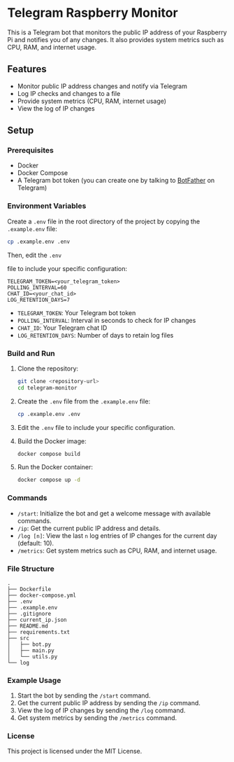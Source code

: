 # Telegram Raspberry Monitor

This is a Telegram bot that monitors the public IP address of your Raspberry Pi and notifies you of any changes. It also provides system metrics such as CPU, RAM, and internet usage.

## Features

- Monitor public IP address changes and notify via Telegram
- Log IP checks and changes to a file
- Provide system metrics (CPU, RAM, internet usage)
- View the log of IP changes

## Setup

### Prerequisites

- Docker
- Docker Compose
- A Telegram bot token (you can create one by talking to [BotFather](https://core.telegram.org/bots#botfather) on Telegram)

### Environment Variables

Create a `.env` file in the root directory of the project by copying the `.example.env` file:

```sh
cp .example.env .env
```

Then, edit the `.env`

 file to include your specific configuration:

```plaintext
TELEGRAM_TOKEN=<your_telegram_token>
POLLING_INTERVAL=60
CHAT_ID=<your_chat_id>
LOG_RETENTION_DAYS=7
```

- `TELEGRAM_TOKEN`: Your Telegram bot token
- `POLLING_INTERVAL`: Interval in seconds to check for IP changes
- `CHAT_ID`: Your Telegram chat ID
- `LOG_RETENTION_DAYS`: Number of days to retain log files

### Build and Run

1. Clone the repository:

    ```sh
    git clone <repository-url>
    cd telegram-monitor
    ```

2. Create the `.env` file from the `.example.env` file:

    ```sh
    cp .example.env .env
    ```

3. Edit the `.env` file to include your specific configuration.

4. Build the Docker image:

    ```sh
    docker compose build
    ```

5. Run the Docker container:

    ```sh
    docker compose up -d
    ```

### Commands

- `/start`: Initialize the bot and get a welcome message with available commands.
- `/ip`: Get the current public IP address and details.
- `/log [n]`: View the last `n` log entries of IP changes for the current day (default: 10).
- `/metrics`: Get system metrics such as CPU, RAM, and internet usage.

### File Structure

```plaintext
.
├── Dockerfile
├── docker-compose.yml
├── .env
├── .example.env
├── .gitignore
├── current_ip.json
├── README.md
├── requirements.txt
├── src
│   ├── bot.py
│   ├── main.py
│   └── utils.py
└── log
```

### Example Usage

1. Start the bot by sending the `/start` command.
2. Get the current public IP address by sending the `/ip` command.
3. View the log of IP changes by sending the `/log` command.
4. Get system metrics by sending the `/metrics` command.

### License

This project is licensed under the MIT License.